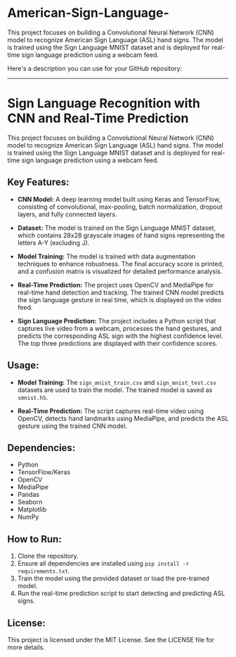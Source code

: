 # American-Sign-Language-
This project focuses on building a Convolutional Neural Network (CNN) model to recognize American Sign Language (ASL) hand signs. The model is trained using the Sign Language MNIST dataset and is deployed for real-time sign language prediction using a webcam feed.

Here's a description you can use for your GitHub repository:

---

# Sign Language Recognition with CNN and Real-Time Prediction

This project focuses on building a Convolutional Neural Network (CNN) model to recognize American Sign Language (ASL) hand signs. The model is trained using the Sign Language MNIST dataset and is deployed for real-time sign language prediction using a webcam feed.

## Key Features:

- **CNN Model:** A deep learning model built using Keras and TensorFlow, consisting of convolutional, max-pooling, batch normalization, dropout layers, and fully connected layers.
  
- **Dataset:** The model is trained on the Sign Language MNIST dataset, which contains 28x28 grayscale images of hand signs representing the letters A-Y (excluding J).
  
- **Model Training:** The model is trained with data augmentation techniques to enhance robustness. The final accuracy score is printed, and a confusion matrix is visualized for detailed performance analysis.
  
- **Real-Time Prediction:** The project uses OpenCV and MediaPipe for real-time hand detection and tracking. The trained CNN model predicts the sign language gesture in real time, which is displayed on the video feed.
  
- **Sign Language Prediction:** The project includes a Python script that captures live video from a webcam, processes the hand gestures, and predicts the corresponding ASL sign with the highest confidence level. The top three predictions are displayed with their confidence scores.

## Usage:

- **Model Training:** The `sign_mnist_train.csv` and `sign_mnist_test.csv` datasets are used to train the model. The trained model is saved as `smnist.h5`.

- **Real-Time Prediction:** The script captures real-time video using OpenCV, detects hand landmarks using MediaPipe, and predicts the ASL gesture using the trained CNN model.

## Dependencies:

- Python
- TensorFlow/Keras
- OpenCV
- MediaPipe
- Pandas
- Seaborn
- Matplotlib
- NumPy

## How to Run:

1. Clone the repository.
2. Ensure all dependencies are installed using `pip install -r requirements.txt`.
3. Train the model using the provided dataset or load the pre-trained model.
4. Run the real-time prediction script to start detecting and predicting ASL signs.

## License:

This project is licensed under the MIT License. See the LICENSE file for more details.
